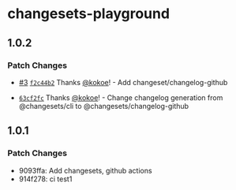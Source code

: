 # changesets-playground

## 1.0.2

### Patch Changes

- [#3](https://github.com/kokoe/changesets-playground/pull/3) [`f2c44b2`](https://github.com/kokoe/changesets-playground/commit/f2c44b2b4e0c5af8bfe9f0a7d862ade362241635) Thanks [@kokoe](https://github.com/kokoe)! - Add changeset/changelog-github

- [`63cf2fc`](https://github.com/kokoe/changesets-playground/commit/63cf2fcc27d0070ea9ff73194ba15078fe164895) Thanks [@kokoe](https://github.com/kokoe)! - Change changelog generation from @changesets/cli to @changesets/changelog-github

## 1.0.1

### Patch Changes

- 9093ffa: Add changesets, github actions
- 914f278: ci test1

